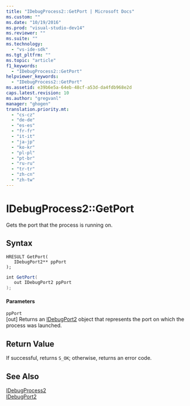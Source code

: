 ```yaml
---
title: "IDebugProcess2::GetPort | Microsoft Docs"
ms.custom: ""
ms.date: "10/19/2016"
ms.prod: "visual-studio-dev14"
ms.reviewer: ""
ms.suite: ""
ms.technology: 
  - "vs-ide-sdk"
ms.tgt_pltfrm: ""
ms.topic: "article"
f1_keywords: 
  - "IDebugProcess2::GetPort"
helpviewer_keywords: 
  - "IDebugProcess2::GetPort"
ms.assetid: e39b6e5a-64eb-48cf-a53d-da4fdb968e2d
caps.latest.revision: 10
ms.author: "gregvanl"
manager: "ghogen"
translation.priority.mt: 
  - "cs-cz"
  - "de-de"
  - "es-es"
  - "fr-fr"
  - "it-it"
  - "ja-jp"
  - "ko-kr"
  - "pl-pl"
  - "pt-br"
  - "ru-ru"
  - "tr-tr"
  - "zh-cn"
  - "zh-tw"
---
```

# IDebugProcess2::GetPort
Gets the port that the process is running on.  
  
## Syntax  
  
```cpp#  
HRESULT GetPort(   
   IDebugPort2** ppPort  
);  
```  
  
```c#  
int GetPort(   
   out IDebugPort2 ppPort  
);  
```  
  
#### Parameters  
 `ppPort`  
 [out] Returns an [IDebugPort2](../extensibility-debugger-reference/idebugport2.md) object that represents the port on which the process was launched.  
  
## Return Value  
 If successful, returns `S_OK`; otherwise, returns an error code.  
  
## See Also  
 [IDebugProcess2](../extensibility-debugger-reference/idebugprocess2.md)   
 [IDebugPort2](../extensibility-debugger-reference/idebugport2.md)